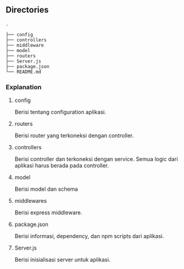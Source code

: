 ## Directories
    .
                        
    ├── config               
    ├── controllers           
    ├── middleware            
    ├── model                
    ├── routers                               
    ├── Server.js                 
    ├── package.json
    └── README.md
  
### Explanation
1. config
  
   Berisi tentang configuration aplikasi.
  
1. routers

   Berisi router yang terkoneksi dengan controller.

1. controllers

   Berisi controller dan terkoneksi dengan service. Semua logic dari aplikasi harus berada pada controller.

1. model

   Berisi model dan schema

1. middlewares

   Berisi express middleware.
   
1. package.json

   Berisi informasi, dependency, dan npm scripts dari aplikasi.

1. Server.js

   Berisi inisialisasi server untuk aplikasi.
 
